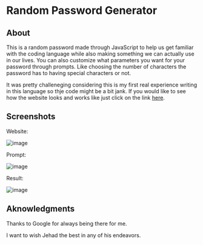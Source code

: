# Random Password Generator

## About

This is a random password made through JavaScript to help us get familiar with the coding language while also 
making something we can actually use in our lives.
You can also customize what parameters you want for your password through prompts. Like choosing the number of characters the password has to having special characters or not. 

It was pretty challeneging considering this is my first real experience writing in this language so thje code might
be a bit jank.
If you would like to see how the website looks and works like just click on the link [here](https://rubenfr74.github.io/random-password-generator/).

## Screenshots

Website:

![image](https://user-images.githubusercontent.com/119752452/211236201-a6573dce-12dc-415b-bf2c-c0457a55fa57.png)

Prompt:

![image](https://user-images.githubusercontent.com/119752452/211236293-d51763e4-a5c7-454b-a971-ff4b52c310cf.png)

Result:

![image](https://user-images.githubusercontent.com/119752452/211236345-29d12cbd-0658-4248-998b-d6ee9755c5cb.png)


## Aknowledgments

Thanks to Google for always being there for me.

I want to wish Jehad the best in any of his endeavors.
